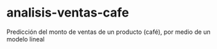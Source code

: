 # analisis-ventas-cafe
Predicción del monto de ventas de un producto (café), por medio de un modelo lineal
